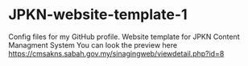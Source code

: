 # JPKN-website-template-1
Config files for my GitHub profile.
Website template for JPKN Content Managment System You can look the preview here https://cmsakns.sabah.gov.my/sinagingweb/viewdetail.php?id=8
